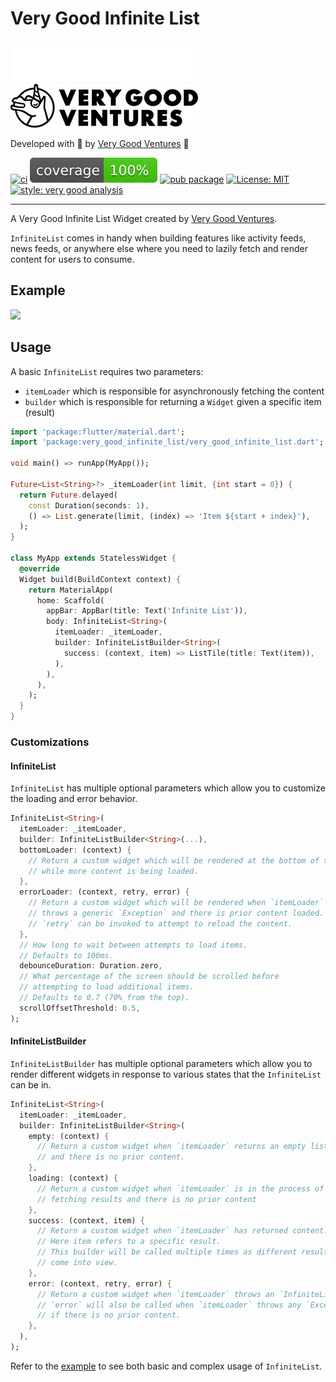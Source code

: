 # Very Good Infinite List

[![Very Good Ventures][logo_white]][very_good_ventures_link_dark]
[![Very Good Ventures][logo_black]][very_good_ventures_link_light]

Developed with 💙 by [Very Good Ventures][very_good_ventures_link] 🦄

[![ci][ci_badge]][ci_link]
[![coverage][coverage_badge]][ci_link]
[![pub package][pub_badge]][pub_link]
[![License: MIT][license_badge]][license_link]
[![style: very good analysis][very_good_analysis_badge]][very_good_analysis_badge_link]

---

A Very Good Infinite List Widget created by [Very Good Ventures][very_good_ventures_link].

`InfiniteList` comes in handy when building features like activity feeds, news feeds, or anywhere else where you need to lazily fetch and render content for users to consume.

## Example

<a href="https://github.com/VeryGoodOpenSource/very_good_infinite_list/blob/main/example/lib/main.dart"><img src="https://raw.githubusercontent.com/VeryGoodOpenSource/very_good_infinite_list/main/art/infinite_list.gif" height="400"/></a>

## Usage

A basic `InfiniteList` requires two parameters:

- `itemLoader` which is responsible for asynchronously fetching the content
- `builder` which is responsible for returning a `Widget` given a specific item (result)

```dart
import 'package:flutter/material.dart';
import 'package:very_good_infinite_list/very_good_infinite_list.dart';

void main() => runApp(MyApp());

Future<List<String>?> _itemLoader(int limit, {int start = 0}) {
  return Future.delayed(
    const Duration(seconds: 1),
    () => List.generate(limit, (index) => 'Item ${start + index}'),
  );
}

class MyApp extends StatelessWidget {
  @override
  Widget build(BuildContext context) {
    return MaterialApp(
      home: Scaffold(
        appBar: AppBar(title: Text('Infinite List')),
        body: InfiniteList<String>(
          itemLoader: _itemLoader,
          builder: InfiniteListBuilder<String>(
            success: (context, item) => ListTile(title: Text(item)),
          ),
        ),
      ),
    );
  }
}
```

### Customizations

#### InfiniteList

`InfiniteList` has multiple optional parameters which allow you to customize the loading and error behavior.

```dart
InfiniteList<String>(
  itemLoader: _itemLoader,
  builder: InfiniteListBuilder<String>(...),
  bottomLoader: (context) {
    // Return a custom widget which will be rendered at the bottom of the list
    // while more content is being loaded.
  },
  errorLoader: (context, retry, error) {
    // Return a custom widget which will be rendered when `itemLoader`
    // throws a generic `Exception` and there is prior content loaded.
    // `retry` can be invoked to attempt to reload the content.
  },
  // How long to wait between attempts to load items.
  // Defaults to 100ms.
  debounceDuration: Duration.zero,
  // What percentage of the screen should be scrolled before
  // attempting to load additional items.
  // Defaults to 0.7 (70% from the top).
  scrollOffsetThreshold: 0.5,
);
```

#### InfiniteListBuilder

`InfiniteListBuilder` has multiple optional parameters which allow you to render different widgets in response to various states that the `InfiniteList` can be in.

```dart
InfiniteList<String>(
  itemLoader: _itemLoader,
  builder: InfiniteListBuilder<String>(
    empty: (context) {
      // Return a custom widget when `itemLoader` returns an empty list
      // and there is no prior content.
    },
    loading: (context) {
      // Return a custom widget when `itemLoader` is in the process of
      // fetching results and there is no prior content
    },
    success: (context, item) {
      // Return a custom widget when `itemLoader` has returned content.
      // Here item refers to a specific result.
      // This builder will be called multiple times as different results
      // come into view.
    },
    error: (context, retry, error) {
      // Return a custom widget when `itemLoader` throws an `InfiniteListException`.
      // `error` will also be called when `itemLoader` throws any `Exception`
      // if there is no prior content.
    },
  ),
);
```

Refer to the [example](https://github.com/VeryGoodOpenSource/very_good_infinite_list/blob/main/example/lib/main.dart) to see both basic and complex usage of `InfiniteList`.

[ci_badge]: https://github.com/VeryGoodOpenSource/very_good_infinite_list/workflows/ci/badge.svg
[ci_link]: https://github.com/VeryGoodOpenSource/very_good_infinite_list/actions
[coverage_badge]: https://raw.githubusercontent.com/VeryGoodOpenSource/very_good_infinite_list/main/coverage_badge.svg
[license_badge]: https://img.shields.io/badge/license-MIT-blue.svg
[license_link]: https://opensource.org/licenses/MIT
[logo_black]: https://raw.githubusercontent.com/VeryGoodOpenSource/very_good_infinite_list/main/art/vgv_logo_black.png#gh-light-mode-only
[logo_white]: https://raw.githubusercontent.com/VeryGoodOpenSource/very_good_infinite_list/main/art/vgv_logo_white.png#gh-dark-mode-only
[pub_badge]: https://img.shields.io/pub/v/very_good_infinite_list.svg
[pub_link]: https://pub.dartlang.org/packages/very_good_infinite_list
[very_good_analysis_badge]: https://img.shields.io/badge/style-very_good_analysis-B22C89.svg
[very_good_analysis_badge_link]: https://pub.dev/packages/very_good_analysis
[very_good_ventures_link]: https://verygood.ventures
[very_good_ventures_link_dark]: https://verygood.ventures#gh-dark-mode-only
[very_good_ventures_link_light]: https://verygood.ventures#gh-light-mode-only

